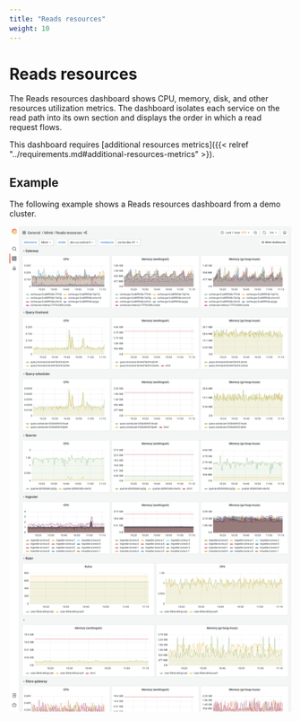 ```yaml
---
title: "Reads resources"
weight: 10
---
```


# Reads resources

The Reads resources dashboard shows CPU, memory, disk, and other resources utilization metrics.
The dashboard isolates each service on the read path into its own section and displays the order in which a read request flows.

This dashboard requires [additional resources metrics]({{< relref "../requirements.md#additional-resources-metrics" >}).

## Example

The following example shows a Reads resources dashboard from a demo cluster.

![Grafana Mimir reads resources dashboard](../../../images/dashboards/mimir-reads-resources.png)
